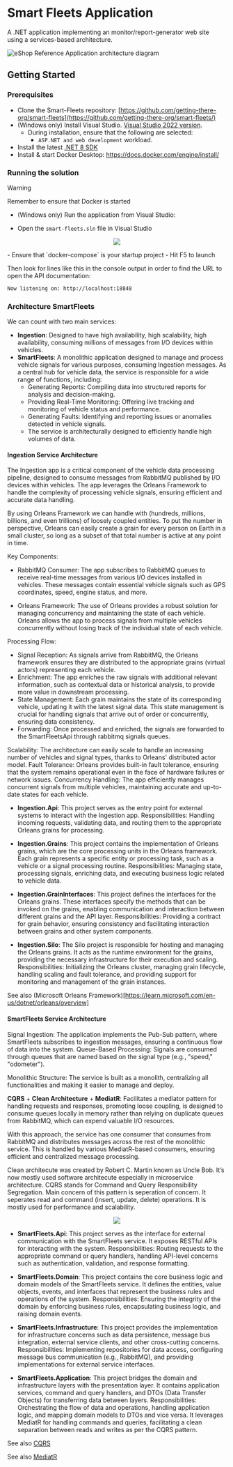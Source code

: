 # Smart Fleets Application

A .NET application implementing an monitor/report-generator web site using a services-based architecture.

![eShop Reference Application architecture diagram](artifacts/architecture.png)

## Getting Started

### Prerequisites

- Clone the Smart-Fleets repository: [https://github.com/getting-there-org/smart-fleets](https://github.com/getting-there-org/smart-fleets/)
- (Windows only) Install Visual Studio. [Visual Studio 2022 version](https://visualstudio.microsoft.com/vs/).
  - During installation, ensure that the following are selected:
    - `ASP.NET and web development` workload.
- Install the latest [.NET 8 SDK](https://github.com/dotnet/installer#installers-and-binaries)
- Install & start Docker Desktop:  https://docs.docker.com/engine/install/

### Running the solution

> [!WARNING]
> Remember to ensure that Docker is started

* (Windows only) Run the application from Visual Studio:
 - Open the `smart-fleets.sln` file in Visual Studio
<p align="center">
  <img src="artifacts/sln.png" />
</p>
 - Ensure that `docker-compose` is your startup project
 - Hit F5 to launch

Then look for lines like this in the console output in order to find the URL to open the API documentation:
```sh
Now listening on: http://localhost:18848
```

### Architecture SmartFleets
We can count with two main services: 
- **Ingestion**: Designed to have high availability, high scalability, high availability, consuming millions of messages from I/O devices within vehicles.
- **SmartFleets**: A monolithic application designed to manage and process vehicle signals for various purposes, consuming Ingestion messages. As a central hub for vehicle data, the service is responsible for a wide range of functions, including:
  - Generating Reports: Compiling data into structured reports for analysis and decision-making.
  - Providing Real-Time Monitoring: Offering live tracking and monitoring of vehicle status and performance.
  - Generating Faults: Identifying and reporting issues or anomalies detected in vehicle signals.
  - The service is architecturally designed to efficiently handle high volumes of data.

#### Ingestion Service Architecture
The Ingestion app is a critical component of the vehicle data processing pipeline, designed to consume messages from RabbitMQ published by I/O devices within vehicles. The app leverages the Orleans Framework to handle the complexity of processing vehicle signals, ensuring efficient and accurate data handling.

By using Orleans Framework we can handle with (hundreds, millions, billions, and even trillions) of loosely coupled entities. To put the number in perspective, Orleans can easily create a grain for every person on Earth in a small cluster, so long as a subset of that total number is active at any point in time.

Key Components:
- RabbitMQ Consumer: The app subscribes to RabbitMQ queues to receive real-time messages from various I/O devices installed in vehicles. These messages contain essential vehicle signals such as GPS coordinates, speed, engine status, and more.

- Orleans Framework: The use of Orleans provides a robust solution for managing concurrency and maintaining the state of each vehicle. Orleans allows the app to process signals from multiple vehicles concurrently without losing track of the individual state of each vehicle.

Processing Flow:
- Signal Reception: As signals arrive from RabbitMQ, the Orleans framework ensures they are distributed to the appropriate grains (virtual actors) representing each vehicle.
- Enrichment: The app enriches the raw signals with additional relevant information, such as contextual data or historical analysis, to provide more value in downstream processing.
- State Management: Each grain maintains the state of its corresponding vehicle, updating it with the latest signal data. This state management is crucial for handling signals that arrive out of order or concurrently, ensuring data consistency.
- Forwarding: Once processed and enriched, the signals are forwarded to the SmartFleetsApi through rabbitmq signals queues.

Scalability: The architecture can easily scale to handle an increasing number of vehicles and signal types, thanks to Orleans' distributed actor model.
Fault Tolerance: Orleans provides built-in fault tolerance, ensuring that the system remains operational even in the face of hardware failures or network issues.
Concurrency Handling: The app efficiently manages concurrent signals from multiple vehicles, maintaining accurate and up-to-date states for each vehicle.

- **Ingestion.Api**: This project serves as the entry point for external systems to interact with the Ingestion app.
Responsibilities: Handling incoming requests, validating data, and routing them to the appropriate Orleans grains for processing.

- **Ingestion.Grains**: This project contains the implementation of Orleans grains, which are the core processing units in the Orleans framework. Each grain represents a specific entity or processing task, such as a vehicle or a signal processing routine.
Responsibilities: Managing state, processing signals, enriching data, and executing business logic related to vehicle data.

- **Ingestion.GrainInterfaces**: This project defines the interfaces for the Orleans grains. These interfaces specify the methods that can be invoked on the grains, enabling communication and interaction between different grains and the API layer.
Responsibilities: Providing a contract for grain behavior, ensuring consistency and facilitating interaction between grains and other system components.

- **Ingestion.Silo**: The Silo project is responsible for hosting and managing the Orleans grains. It acts as the runtime environment for the grains, providing the necessary infrastructure for their execution and scaling.
Responsibilities: Initializing the Orleans cluster, managing grain lifecycle, handling scaling and fault tolerance, and providing support for monitoring and management of the grain instances.

See also (Microsoft Orleans Framework)[https://learn.microsoft.com/en-us/dotnet/orleans/overview]

#### SmartFleets Service Architecture
  
Signal Ingestion: The application implements the Pub-Sub pattern, where SmartFleets subscribes to ingestion messages, ensuring a continuous flow of data into the system.
Queue-Based Processing: Signals are consumed through queues that are named based on the signal type (e.g., "speed," "odometer"). 

Monolithic Structure: The service is built as a monolith, centralizing all functionalities and making it easier to manage and deploy.

**CQRS** + **Clean Architecture** + **MediatR**: Facilitates a mediator pattern for handling requests and responses, promoting loose coupling, is designed to consume queues locally in memory rather than relying on duplicate queues from RabbitMQ, which can expend valuable I/O resources. 

With this approach, the service has one consumer that consumes from RabbitMQ and distributes messages across the rest of the monolithic service. This is handled by various MediatR-based consumers, ensuring efficient and centralized message processing.

Clean architecute was created by Robert C. Martin known as Uncle Bob. It’s now mostly used software architecute especially in microservice architecture. CQRS stands for Command and Query Responsibility Segregation. Main concern of this pattern is seperation of concern. It seperates read and command (insert, update, delete) operations. It is mostly used for performance and scalability.

<p align="center">
  <img src="https://mahedee.net/assets/images/posts/2021/clean.png" />
</p>

- **SmartFleets.Api**: This project serves as the interface for external communication with the SmartFleets service. It exposes RESTful APIs for interacting with the system.
Responsibilities: Routing requests to the appropriate command or query handlers, handling API-level concerns such as authentication, validation, and response formatting.

- **SmartFleets.Domain**: This project contains the core business logic and domain models of the SmartFleets service. It defines the entities, value objects, events, and interfaces that represent the business rules and operations of the system.
Responsibilities: Ensuring the integrity of the domain by enforcing business rules, encapsulating business logic, and raising domain events.

- **SmartFleets.Infrastructure**: This project provides the implementation for infrastructure concerns such as data persistence, message bus integration, external service clients, and other cross-cutting concerns.
Responsibilities: Implementing repositories for data access, configuring message bus communication (e.g., RabbitMQ), and providing implementations for external service interfaces.

- **SmartFleets.Application**: This project bridges the domain and infrastructure layers with the presentation layer. It contains application services, command and query handlers, and DTOs (Data Transfer Objects) for transferring data between layers.
Responsibilities: Orchestrating the flow of data and operations, handling application logic, and mapping domain models to DTOs and vice versa. It leverages MediatR for handling commands and queries, facilitating a clean separation between reads and writes as per the CQRS pattern.


See also [CQRS](https://learn.microsoft.com/en-us/dotnet/architecture/microservices/microservice-ddd-cqrs-patterns/apply-simplified-microservice-cqrs-ddd-patterns)

See also [MediatR](https://github.com/jbogard/MediatR)
